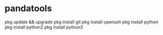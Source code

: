 # pandatools
pkg update && upgrade
pkg install git
pkg install openssh
pkg install python
pkg install python2
pkg install python3
